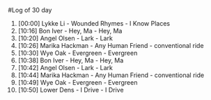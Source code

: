 #Log of 30 day

1. [00:00] Lykke Li - Wounded Rhymes - I Know Places
1. [10:16] Bon Iver - Hey, Ma - Hey, Ma
1. [10:20] Angel Olsen - Lark - Lark
1. [10:26] Marika Hackman - Any Human Friend - conventional ride
1. [10:30] Wye Oak - Evergreen - Evergreen
1. [10:38] Bon Iver - Hey, Ma - Hey, Ma
1. [10:42] Angel Olsen - Lark - Lark
1. [10:44] Marika Hackman - Any Human Friend - conventional ride
1. [10:49] Wye Oak - Evergreen - Evergreen
1. [10:50] Lower Dens - I Drive - I Drive
